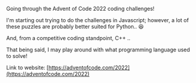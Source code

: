 Going through the Advent of Code 2022 coding challenges!

I'm starting out trying to do the challenges in Javascript; however, a lot of these puzzles are probably better suited for Python.. 😆  

And, from a competitive coding standpoint, C++ ..

That being said, I may play around with what programming language used to solve!

Link to website: [https://adventofcode.com/2022](https://adventofcode.com/2022)